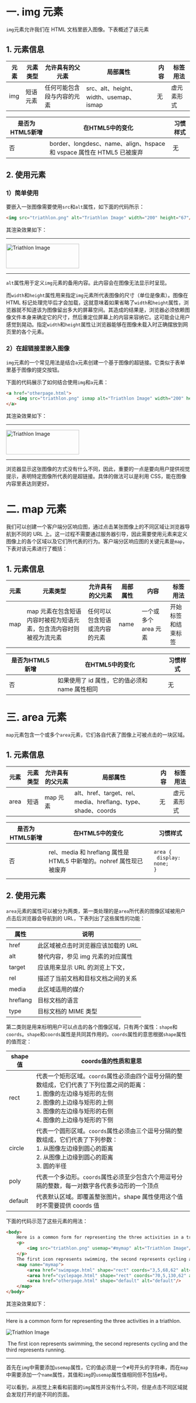 # 一. img 元素

`img`元素允许我们在 HTML 文档里嵌入图像。下表概述了该元素

## 1. 元素信息

| 元素 | 元素类型 | 允许具有的父元素           | 局部属性                               | 内容 | 标签用法   |
| ---- | -------- | -------------------------- | -------------------------------------- | ---- | ---------- |
| img  | 短语元素 | 任何可能包含段与内容的元素 | src、alt、height、width、usemap、ismap | 无   | 虚元素形式 |

| 是否为HTML5新增 | 在HTML5中的变化                                              | 习惯样式 |
| --------------- | ------------------------------------------------------------ | -------- |
| 否              | border、longdesc、name、align、hspace 和 vspace 属性在 HTML5 已被废弃 | 无       |

## 2. 使用元素

### 1）简单使用

要嵌入一张图像需要使用`src`和`alt`属性，如下面的代码所示：

```html
<img src="triathlon.png" alt="Triathlon Image" width="200" height="67"/>
```

其渲染效果如下：

****

<img src="HTML5/嵌入内容/嵌入图像/images/triathlon.png" alt="Triathlon Image" width="200" height="67"/>

****

`alt`属性用于定义`img`元素的备用内容。此内容会在图像无法显示时呈现。

而`width`和`height`属性用来指定`img`元素所代表图像的尺寸（单位是像素）。图像在 HTML 标记处理完毕后才会加载，这就意味着如果省略了`width`和`height`属性，浏览器就不知道该为图像留出多大的屏幕空间。其造成的结果是，浏览器必须依赖图像文件本身来确定它的尺寸，然后重定位屏幕上的内容来容纳它。这可能会让用户感觉到晃动。指定`width`和`height`属性让浏览器能够在图像未载入时正确摆放到网页里的各个元素。



### 2）在超链接里嵌入图像

`img`元素的一个常见用法是结合`a`元素创建一个基于图像的超链接。它类似于表单里基于图像的提交按钮。

下面的代码展示了如何结合使用`img`和`a`元素：

```html
<a href="otherpage.html">
	<img src="triathlon.png" ismap alt="Triathlon Image" width="200" height="67"/>
</a>
```

其渲染效果如下：

****

<a href="otherpage.html"><img src="HTML5/嵌入内容/嵌入图像/images/triathlon.png" ismap alt="Triathlon Image" width="200" height="67"/>
</a>

****

浏览器显示这张图像的方式没有什么不同，因此，重要的一点是要向用户提供视觉提示，表明特定图像所代表的是超链接。具体的做法可以是利用 CSS，能在图像内容里表达则更好。



# 二. map 元素

我们可以创建一个客户端分区响应图，通过点击某张图像上的不同区域让浏览器导航到不同的 URL 上。这一过程不需要通过服务器引导，因此需要使用元素来定义图像上的各个区域以及它们所代表的行为。客户端分区响应图的关键元素是`map`，下表对该元素进行了概括：

## 1. 元素信息

| 元素 | 元素类型                                                     | 允许具有的父元素               | 局部属性 | 内容                 | 标签用法           |
| ---- | ------------------------------------------------------------ | ------------------------------ | -------- | -------------------- | ------------------ |
| map  | map 元素在包含短语内容时被视为短语元素，包含流内容时则被视为流元素 | 任何可以包含短语或流内容的元素 | name     | 一个或多个 area 元素 | 开始标签和结束标签 |

| 是否为HTML5新增 | 在HTML5中的变化                                | 习惯样式 |
| --------------- | ---------------------------------------------- | -------- |
| 否              | 如果使用了 id 属性，它的值必须和 name 属性相同 | 无       |



# 三. area 元素

`map`元素包含一个或多个`area`元素，它们各自代表了图像上可被点击的一块区域。

## 1. 元素信息

| 元素 | 元素类型 | 允许具有的父元素 | 局部属性                                                     | 内容 | 标签用法   |
| ---- | -------- | ---------------- | ------------------------------------------------------------ | ---- | ---------- |
| area | 短语     | map 元素         | alt、href、target、rel、media、hreflang、type、shade、coords | 无   | 虚元素形式 |

| 是否为HTML5新增 | 在HTML5中的变化                                              | 习惯样式                                                     |
| --------------- | ------------------------------------------------------------ | ------------------------------------------------------------ |
| 否              | rel、media 和 hreflang 属性是 HTML5 中新增的。nohref 属性现已被废弃 | <pre><code>area {<br />    display: none;<br />}</code></pre> |

## 2. 使用元素

`area`元素的属性可以被分为两类，第一类处理的是`area`所代表的图像区域被用户点击后浏览器会导航到的 URL，下表列出了这些属性的功能：

| 属性     | 说明                               |
| -------- | ---------------------------------- |
| href     | 此区域被点击时浏览器应该加载的 URL |
| alt      | 替代内容，参见 img 元素的对应属性  |
| target   | 应该用来显示 URL 的浏览上下文，    |
| rel      | 描述了当前文档和目标文档之间的关系 |
| media    | 此区域适用的媒介                   |
| hreflang | 目标文档的语言                     |
| type     | 目标文档的 MIME 类型               |

第二类则是用来标明用户可以点击的各个图像区域，只有两个属性：`shape`和`coords`。`shape`和`coords`属性是共同其作用的。`coords`属性的意思根据`shape`属性的值而定：

| shape值 | coords值的性质和意思                                         |
| ------- | ------------------------------------------------------------ |
| rect    | 代表一个矩形区域。`coords`属性必须由四个逗号分隔的整数组成，它们代表了下列位置之间的距离：<br />1. 图像的左边缘与矩形的左侧<br />2. 图像的上边缘与矩形的上侧<br />3. 图像的左边缘与矩形的右侧<br />4. 图像的上边缘与矩形的下侧 |
| circle  | 代表一个圆形区域。`coords`属性必须由三个逗号分隔的整数组成，它们代表了下列参数：<br />1. 从图像左边缘到圆心的距离<br />2. 从图像上边缘到圆心的距离<br />3. 圆的半径 |
| poly    | 代表一个多边形。`coords`属性必须至少包含六个用逗号分隔的整数，每一对数字各代表多边形的一个顶点 |
| default | 代表默认区域。即覆盖整张图片。shape 属性使用这个值时不需要提供 coords 值 |

下面的代码示范了这些元素的用法：

```html
<body>
	Here is a common form for representing the three activities in a triathlon.
	<p>
		<img src="triathlon.png" usemap="#mymap" alt="Triathlon Image"/>
	</p>
	The first icon represents swimming, the second represents cycling and the third represents running.
	<map name="mymap">
		<area href="swimpage.html" shape="rect" coords="3,5,68,62" alt="Swimming"/>
		<area href="cyclepage.html" shape="rect" coords="70,5,130,62" alt="Running"/>
		<area href="otherpage.html" shape="default" alt="default"/>
	</map>
</body>
```

其渲染效果如下：

****

Here is a common form for representing the three activities in a triathlon.
	<p>
		<img src="HTML5/嵌入内容/嵌入图像/images/triathlon.png" usemap="#mymap" alt="Triathlon Image"/>
	</p>
​	The first icon represents swimming, the second represents cycling and the third represents running.
	<map name="mymap">
		<area href="swimpage.html" shape="rect" coords="3,5,68,62" alt="Swimming"/>
		<area href="cyclepage.html" shape="rect" coords="70,5,130,62" alt="Running"/>
		<area href="otherpage.html" shape="default" alt="default"/>
	</map>

****

首先在`img`中需要添加`usemap`属性，它的值必须是一个`#`号开头的字符串，而在`map`中需要添加一个`name`属性，其值和`img`的`usemap`属性值相同但不包括`#`号。

可以看到，从视觉上来看和前面的`img`属性并没有什么不同，但是点击不同区域就会发现打开的是不同的页面。